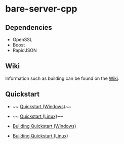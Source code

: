 # bare-server-cpp

## Dependencies

- OpenSSL
- Boost
- RapidJSON

## Wiki

Information such as building can be found on the [Wiki](https://github.com/tomphttp/bare-server-cpp/wiki).

## Quickstart

- ~~ [Quickstart (Windows)](https://github.com/tomphttp/bare-server-cpp/wiki)~~ 
- ~~ [Quickstart (Linux)](https://github.com/tomphttp/bare-server-cpp/wiki)~~ 

- [Building Quickstart (Windows)](https://github.com/tomphttp/bare-server-cpp/wiki/Windows-Build-Quickstart)
- [Building Quickstart (Linux)](https://github.com/tomphttp/bare-server-cpp/wiki/Linux-Build-Quickstart)
